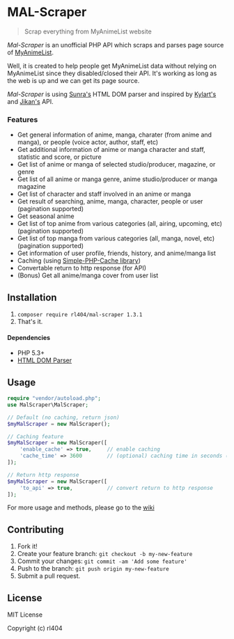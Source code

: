 # MAL-Scraper

> Scrap everything from MyAnimeList website

_Mal-Scraper_ is an unofficial PHP API which scraps and parses page source of [MyAnimeList](https://myanimelist.net/).

Well, it is created to help people get MyAnimeList data without relying on MyAnimeList since they disabled/closed their API. It's working as long as the web is up and we can get its page source.

_Mal-Scraper_ is using [Sunra's](https://github.com/sunra/php-simple-html-dom-parser) HTML DOM parser and inspired by [Kylart's](https://github.com/Kylart/MalScraper) and  [Jikan's](https://github.com/jikan-me/jikan) API.

### Features
- Get general information of anime, manga, charater (from anime and manga), or people (voice actor, author, staff, etc)
- Get additional information of anime or manga character and staff, statistic and score, or picture
- Get list of anime or manga of selected studio/producer, magazine, or genre
- Get list of all anime or manga genre, anime studio/producer or manga magazine
- Get list of character and staff involved in an anime or manga
- Get result of searching, anime, manga, character, people or user (pagination supported)
- Get seasonal anime
- Get list of top anime from various categories (all, airing, upcoming, etc) (pagination supported)
- Get list of top manga from various categories (all, manga, novel, etc) (pagination supported)
- Get information of user profile, friends, history, and anime/manga list
- Caching (using [Simple-PHP-Cache library](https://github.com/cosenary/Simple-PHP-Cache))
- Convertable return to http response (for API)
- (Bonus) Get all anime/manga cover from user list

## Installation
1. `composer require rl404/mal-scraper 1.3.1`
2. That's it.

#### Dependencies
- PHP 5.3+
- [HTML DOM Parser](https://github.com/sunra/php-simple-html-dom-parser)

## Usage
```php
require "vendor/autoload.php";
use MalScraper\MalScraper;

// Default (no caching, return json)
$myMalScraper = new MalScraper();

// Caching feature
$myMalScraper = new MalScraper([
    'enable_cache' => true,     // enable caching
    'cache_time' => 3600        // (optional) caching time in seconds (1 day as default)
]);

// Return http response
$myMalScraper = new MalScraper([
    'to_api' => true,         	// convert return to http response
]);
```
For more usage and methods, please go to the [wiki](https://github.com/rl404/MAL-Scraper/wiki)

## Contributing
1. Fork it!
2. Create your feature branch: `git checkout -b my-new-feature`
3. Commit your changes: `git commit -am 'Add some feature'`
4. Push to the branch: `git push origin my-new-feature`
5. Submit a pull request.

## License
MIT License

Copyright (c) rl404
